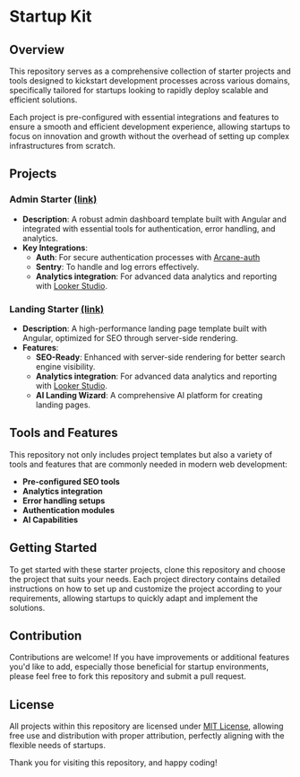 # Startup Kit

## Overview

This repository serves as a comprehensive collection of starter projects and tools designed to kickstart development processes across various domains, specifically tailored for startups looking to rapidly deploy scalable and efficient solutions.

Each project is pre-configured with essential integrations and features to ensure a smooth and efficient development experience, allowing startups to focus on innovation and growth without the overhead of setting up complex infrastructures from scratch.

## Projects

### Admin Starter [(link)](https://github.com/luismdev/landing-starter)

- **Description**: A robust admin dashboard template built with Angular and integrated with essential tools for authentication, error handling, and analytics.
- **Key Integrations**:
  - **Auth**: For secure authentication processes with [Arcane-auth](https://github.com/arcane-auth/arcane-auth)
  - **Sentry**: To handle and log errors effectively.
  - **Analytics integration**: For advanced data analytics and reporting with [Looker Studio](https://looker.com/docs/studio).

### Landing Starter [(link)](https://github.com/luismdev/admin-starter)

- **Description**: A high-performance landing page template built with Angular, optimized for SEO through server-side rendering.
- **Features**:
  - **SEO-Ready**: Enhanced with server-side rendering for better search engine visibility.
  - **Analytics integration**: For advanced data analytics and reporting with [Looker Studio](https://looker.com/docs/studio).
  - **AI Landing Wizard**: A comprehensive AI platform for creating landing pages.

## Tools and Features

This repository not only includes project templates but also a variety of tools and features that are commonly needed in modern web development:

- **Pre-configured SEO tools**
- **Analytics integration**
- **Error handling setups**
- **Authentication modules**
- **AI Capabilities**

## Getting Started

To get started with these starter projects, clone this repository and choose the project that suits your needs. Each project directory contains detailed instructions on how to set up and customize the project according to your requirements, allowing startups to quickly adapt and implement the solutions.

## Contribution

Contributions are welcome! If you have improvements or additional features you'd like to add, especially those beneficial for startup environments, please feel free to fork this repository and submit a pull request.

## License

All projects within this repository are licensed under [MIT License](LICENSE.md), allowing free use and distribution with proper attribution, perfectly aligning with the flexible needs of startups.

Thank you for visiting this repository, and happy coding!

